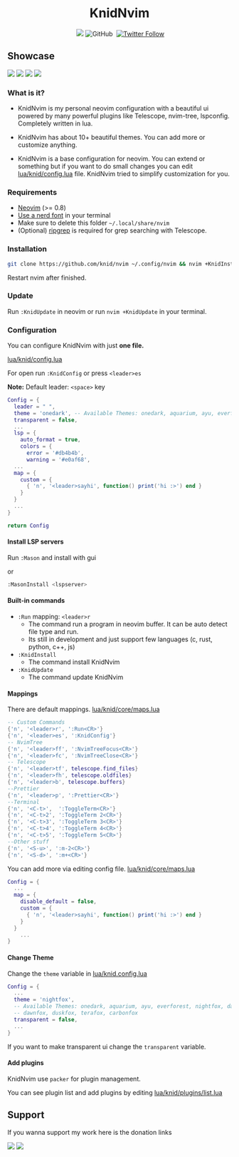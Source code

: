<h1 align="center">KnidNvim</h1>

<div align="center">
  <img alt="" src="https://img.shields.io/badge/Neovim-0.8.0-green?style=flat-square&logo=neovim">
  <a href="https://github.com/knid/nvim/issues"><img src="https://img.shields.io/github/issues/knid/nvim?style=flat-square&logo=github&label=Issues&color=d77982"></a> 
  <img alt="GitHub" src="https://img.shields.io/github/license/knid/nvim?style=flat-square">
  <img alt="" src="https://img.shields.io/badge/completely lua-blue?style=flat-square&logo=lua">
  <a href="https://twitter.com/devknid" target="_blank"><img alt="Twitter Follow" src="https://img.shields.io/twitter/follow/devknid?style=flat-square&logo=twitter&color=%234B78E6&logoColor=%234B78E6"><a/>
  <!-- <img alt="GitHub repo size" src="https://img.shields.io/github/repo-size/knid/nvim?syle=flat-square"> -->
</div>

## Showcase

<img src="https://i.imgur.com/iY7q2Oh.png">
<img src="https://i.imgur.com/upuTqpm.png">
<img src="https://i.imgur.com/BJbIjr5.jpeg">
<img src="https://i.imgur.com/51XKXAe.png">

### What is it?

- KnidNvim is my personal neovim configuration with a beautiful ui powered by many powerful plugins like
  Telescope, nvim-tree, lspconfig. Completely written in lua.

- KnidNvim has about 10+ beautiful themes. You can add more or customize anything.

- KnidNvim is a base configuration for neovim. You can extend or something but if you
  want to do small changes you can edit <a href="lua/knid/config.lua">lua/knid/config.lua</a> file.
  KnidNvim tried to simplify customization for you.

### Requirements

- [Neovim](https://neovim.io/) (>= 0.8)
- [Use a nerd font](https://www.nerdfonts.com) in your terminal
- Make sure to delete this folder `~/.local/share/nvim`
- (Optional) [ripgrep](https://github.com/BurntSushi/ripgrep) is required for grep searching with Telescope.

### Installation

```bash
git clone https://github.com/knid/nvim ~/.config/nvim && nvim +KnidInstall
```

Restart nvim after finished.

### Update

Run `:KnidUpdate` in neovim or run `nvim +KnidUpdate` in your terminal.

### Configuration

You can configure KnidNvim with just **one file.**

<a href="lua/knid/config.lua">lua/knid/config.lua</a>

For open run `:KnidConfig` or press `<leader>es`

**Note:** Default leader: `<space>` key

```lua
Config = {
  leader = " ",
  theme = 'onedark', -- Available Themes: onedark, aquarium, ayu, everforest, nightfox, dayfox, dawnfox, duskfox, terafox, carbonfox
  transparent = false,
  ...
  lsp = {
    auto_format = true,
    colors = {
      error = '#db4b4b',
      warning = '#e0af68',
  ...
  map = {
    custom = {
      { 'n', '<leader>sayhi', function() print('hi :>') end }
    }
  }
  ...
}

return Config
```

#### Install LSP servers

Run `:Mason` and install with gui

or

```bash
:MasonInstall <lspserver>
```

#### Built-in commands

- `:Run` mapping: `<leader>r`
  - The command run a program in neovim buffer. It can be auto detect file type and run.
  - Its still in development and just support few languages (c, rust, python, c++, js)
- `:KnidInstall`
  - The command install KnidNvim
- `:KnidUpdate`
  - The command update KnidNvim

#### Mappings

There are default mappings.
<a href="lua/knid/core/maps.lua">lua/knid/core/maps.lua</a>

```lua
-- Custom Commands
{'n', '<leader>r', ':Run<CR>'}
{'n', '<leader>es', ':KnidConfig'}
-- NvimTree
{'n', '<leader>ff', ':NvimTreeFocus<CR>'}
{'n', '<leader>fc', ':NvimTreeClose<CR>'}
-- Telescope
{'n', '<leader>tf', telescope.find_files}
{'n', '<leader>fh', telescope.oldfiles}
{'n', '<leader>b', telescope.buffers}
--Prettier
{'n', '<leader>p', ':Prettier<CR>'}
--Terminal
{'n', '<C-t>',  ':ToggleTerm<CR>'}
{'n', '<C-t>2', ':ToggleTerm 2<CR>'}
{'n', '<C-t>3', ':ToggleTerm 3<CR>'}
{'n', '<C-t>4', ':ToggleTerm 4<CR>'}
{'n', '<C-t>5', ':ToggleTerm 5<CR>'}
--Other stuff
{'n', '<S-u>', ':m-2<CR>'}
{'n', '<S-d>', ':m+<CR>'}
```

You can add more via editing config file.
<a href="lua/knid/core/maps.lua">lua/knid/core/maps.lua</a>

```lua
Config = {
  ...
  map = {
    disable_default = false,
    custom = {
      { 'n', '<leader>sayhi', function() print('hi :>') end }
    }
  }
    ...
}
```

#### Change Theme

Change the `theme` variable in <a href="lua/knid/config.lua">lua/knid.config.lua</a>

```lua
Config = {
  ...
  theme = 'nightfox',
  -- Available Themes: onedark, aquarium, ayu, everforest, nightfox, dayfox,
  -- dawnfox, duskfox, terafox, carbonfox
  transparent = false,
  ...
}
```

If you want to make transparent ui change the `transparent` variable.

#### Add plugins

KnidNvim use `packer` for plugin management.

You can see plugin list and add plugins by editing <a href="lua/knid/plugins/list.lua">lua/knid/plugins/list.lua</a>

## Support

If you wanna support my work here is the donation links

<a href="https://www.buymeacoffee.com/knid"> <img src="https://img.shields.io/badge/Buy_Me_A_Coffee-FFDD00?style=for-the-badge&logo=buy-me-a-coffee&logoColor=black"></a>
<a href="https://payreque.st/knid"><img src="https://img.shields.io/badge/PAYREQUEST-a?style=for-the-badge&color=23a2c5"></a>
